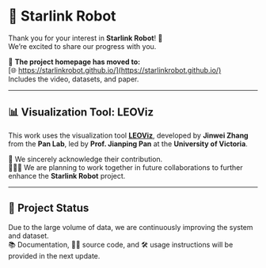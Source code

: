 # 🤖 Starlink Robot

Thank you for your interest in **Starlink Robot**! 🌟  
We’re excited to share our progress with you.

📍 **The project homepage has moved to:**  
[🌐 https://starlinkrobot.github.io/](https://starlinkrobot.github.io/)  
Includes the video, datasets, and paper.

---

## 📊 Visualization Tool: LEOViz

This work uses the visualization tool **[LEOViz](https://github.com/clarkzjw/LEOViz)**, developed by **Jinwei Zhang** from the **Pan Lab**, led by **Prof. Jianping Pan** at the **University of Victoria**.

🙏 We sincerely acknowledge their contribution.  
🧑‍🤝‍🧑 We are planning to work together in future collaborations to further enhance the **Starlink Robot** project.

---

## 🚧 Project Status

Due to the large volume of data, we are continuously improving the system and dataset.  
📚 Documentation, 🧑‍💻 source code, and 🛠️ usage instructions will be provided in the next update.





<!--
**StarlinkRobot/StarlinkRobot** is a ✨ _special_ ✨ repository because its `README.md` (this file) appears on your GitHub profile.

Here are some ideas to get you started:

- 🔭 I’m currently working on ...
- 🌱 I’m currently learning ...
- 👯 I’m looking to collaborate on ...
- 🤔 I’m looking for help with ...
- 💬 Ask me about ...
- 📫 How to reach me: ...
- 😄 Pronouns: ...
- ⚡ Fun fact: ...
-->
